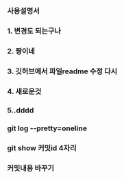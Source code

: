 ### 사용설명서 
### 1. 변경도 되는구나
### 2. 짱이네
### 3. 깃허브에서 파일readme 수정 다시
### 4. 새로운것
### 5..dddd

### git log --pretty=oneline
### git show 커밋id 4자리  
### 커밋내용 바꾸기
